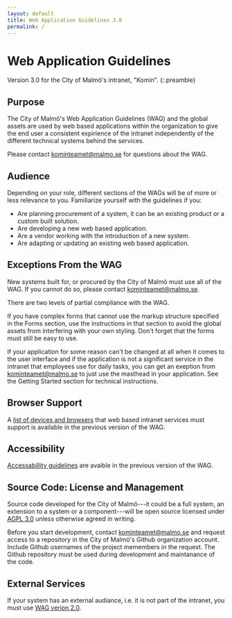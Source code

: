 ```yaml
---
layout: default
title: Web Application Guidelines 3.0
permalink: /
---
```


# Web Application Guidelines

Version 3.0 for the City of Malmö's intranet, "Komin".
{:.preamble}

## Purpose
The City of Malmö's Web Application Guidelines (WAG) and the global assets are used by web based applications within the organization to give the end user a consistent expirience of the intranet independently of the different technical systems behind the services.

Please contact kominteamet@malmo.se for questions about the WAG.

## Audience
Depending on your role, different sections of the WAGs will be of more or less relevance to you. Familiarize yourself with the guidelines if you:

* Are planning procurement of a system, it can be an existing product or a custom built solution.
* Are developing a new web based application.
* Are a vendor working with the introduction of a new system.
* Are adapting or updating an existing web based application.

## Exceptions From the WAG
New systems built for, or procured by the City of Malmö must use all of the WAG. If you cannot do so, please contact kominteamet@malmo.se.

There are two levels of partial compliance with the WAG.

If you have complex forms that cannot use the markup structure specified in the Forms section, use the instructions in that section to avoid the global assets from interfering with your own styling. Don't forget that the forms must still be easy to use.

If your application for some reason can't be changed at all when it comes to the user interface and if the application is not a significant service in the intranet that employees use for daily tasks, you can get an exeption from kominteamet@malmo.se to just use the masthead in your application. See the Getting Started section for technical instructions.

## Browser Support
A [list of devices and browsers](http://malmo.se/Web-Application-Guidelines/Browser-Support.html) that web based intranet services must support is available in the previous version of the WAG.


## Accessibility
[Accessabillity guidelines](http://malmo.se/Web-Application-Guidelines/Accessibility.html) are avaible in the previous version of the WAG.

## Source Code: License and Management
Source code developed for the City of Malmö---it could be a full system, an extension to a system or a component---will be open source licensed under [AGPL 3.0](http://www.gnu.org/licenses/agpl-3.0.txt) unless otherwise agreed in writing.

Before you start development, contact kominteamet@malmo.se and request access to a repository in the City of Malmö's Github organization account. Include Github usernames of the project memembers in the request. The Github repository must be used during development and maintanance of the code.

## External Services
If your system has an external audiance, i.e. it is not part of the intranet, you must use [WAG verion 2.0](http://malmo.se/WAG/).
